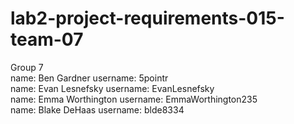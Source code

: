# lab2-project-requirements-015-team-07
Group 7 <br>
name: Ben Gardner username: 5pointr <br>
name: Evan Lesnefsky username: EvanLesnefsky <br>
name: Emma Worthington username: EmmaWorthington235 <br>
name: Blake DeHaas username: blde8334

